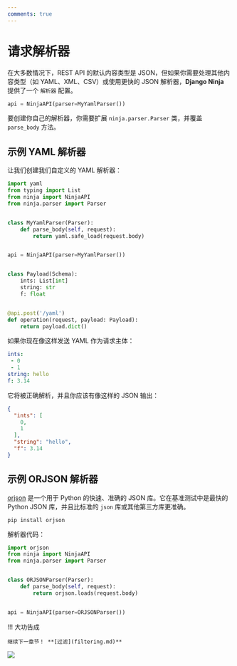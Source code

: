 ```yaml
---
comments: true
---
```

# 请求解析器

在大多数情况下，REST API 的默认内容类型是 JSON，但如果你需要处理其他内容类型（如 YAML、XML、CSV）或使用更快的 JSON 解析器，**Django Ninja** 提供了一个 `解析器` 配置。

```python
api = NinjaAPI(parser=MyYamlParser())
```

要创建你自己的解析器，你需要扩展 `ninja.parser.Parser` 类，并覆盖 `parse_body` 方法。


## 示例 YAML 解析器

让我们创建我们自定义的 YAML 解析器：

```python hl_lines="4 8 9"
import yaml
from typing import List
from ninja import NinjaAPI
from ninja.parser import Parser


class MyYamlParser(Parser):
    def parse_body(self, request):
        return yaml.safe_load(request.body)


api = NinjaAPI(parser=MyYamlParser())


class Payload(Schema):
    ints: List[int]
    string: str
    f: float


@api.post('/yaml')
def operation(request, payload: Payload):
    return payload.dict()


```

如果你现在像这样发送 YAML 作为请求主体：

```YAML
ints:
 - 0
 - 1
string: hello
f: 3.14
```

它将被正确解析，并且你应该有像这样的 JSON 输出：


```JSON
{
  "ints": [
    0,
    1
  ],
  "string": "hello",
  "f": 3.14
}
```


## 示例 ORJSON 解析器

[orjson](https://github.com/ijl/orjson#orjson) 是一个用于 Python 的快速、准确的 JSON 库。它在基准测试中是最快的 Python JSON 库，并且比标准的 `json` 库或其他第三方库更准确。

```
pip install orjson
```

解析器代码：

```python hl_lines="1 8 9"
import orjson
from ninja import NinjaAPI
from ninja.parser import Parser


class ORJSONParser(Parser):
    def parse_body(self, request):
        return orjson.loads(request.body)


api = NinjaAPI(parser=ORJSONParser())
```

!!! 大功告成

    继续下一章节！ **[过滤](filtering.md)**

<img style="object-fit: cover; object-position: 50% 50%;" loading="lazy" fetchpriority="auto" aria-hidden="true" draggable="false" src="https://picsum.photos/825/47.jpg">
